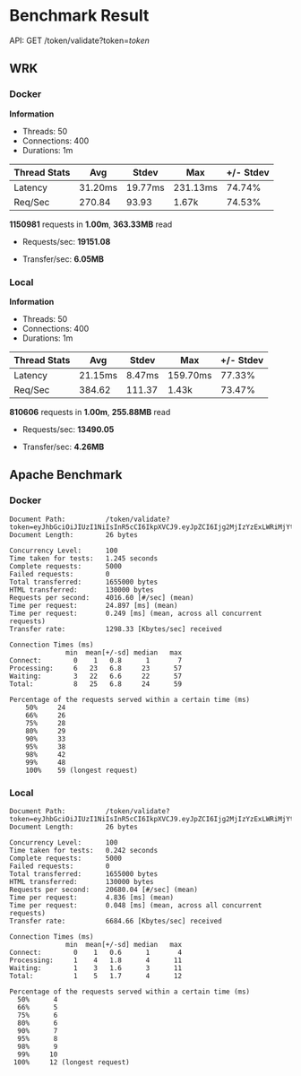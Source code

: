 # Benchmark Result

API: GET /token/validate?token=*token*

## WRK

### Docker

**Information**

- Threads: 50
- Connections: 400
- Durations: 1m

| Thread Stats | Avg | Stdev | Max | +/- Stdev |
|---|---|---|---|---|
|    Latency  |  31.20ms |  19.77ms | 231.13ms |  74.74% |
|    Req/Sec |  270.84  |   93.93  |   1.67k  |  74.53% |

**1150981** requests in **1.00m**, **363.33MB** read

- Requests/sec: **19151.08**

- Transfer/sec:  **6.05MB**

### Local

**Information**

- Threads: 50
- Connections: 400
- Durations: 1m

| Thread Stats | Avg | Stdev | Max | +/- Stdev |
|---|---|---|---|---|
| Latency   | 21.15ms  |  8.47ms | 159.70ms |  77.33% |
|    Req/Sec  | 384.62  |  111.37  |  1.43k  |  73.47% |

**810606** requests in **1.00m**, **255.88MB** read

- Requests/sec: **13490.05**

- Transfer/sec:  **4.26MB**


## Apache Benchmark

### Docker

```
Document Path:          /token/validate?token=eyJhbGciOiJIUzI1NiIsInR5cCI6IkpXVCJ9.eyJpZCI6Ijg2MjIzYzExLWRiMjYtNGVkOC1iOTBlLTI0MmIwOGY4ZjVmYyIsImlhdCI6IjIwMjMtMTAtMjlUMTU6MTk6MTIuNDM4MzU2NTk4KzA3OjAwIiwiZXhwIjoiMjAyMy0xMC0zMFQxNToxOToxMi40MzgzNTY2NTQrMDc6MDAiLCJkYXRhIjp7InBob25lIjoiKzg0OTE4OTE5MzE0IiwidXNlcklkIjoiYTM0NTA3NzctOWUxOC00OTVmLTk0NWMtY2QzNjYzMjAzZjk1In19.I8cCtOQBhGvjyohLPoMjcoq_1TieTUGU8jrb3hvuXLM
Document Length:        26 bytes
```

```
Concurrency Level:      100
Time taken for tests:   1.245 seconds
Complete requests:      5000
Failed requests:        0
Total transferred:      1655000 bytes
HTML transferred:       130000 bytes
Requests per second:    4016.60 [#/sec] (mean)
Time per request:       24.897 [ms] (mean)
Time per request:       0.249 [ms] (mean, across all concurrent requests)
Transfer rate:          1298.33 [Kbytes/sec] received
```


```
Connection Times (ms)
              min  mean[+/-sd] median   max
Connect:        0    1   0.8      1       7
Processing:     6   23   6.8     23      57
Waiting:        3   22   6.6     22      57
Total:          8   25   6.8     24      59
```

```
Percentage of the requests served within a certain time (ms)
    50%     24
    66%     26
    75%     28
    80%     29
    90%     33
    95%     38
    98%     42
    99%     48
    100%    59 (longest request)
```
    

### Local

```
Document Path:          /token/validate?token=eyJhbGciOiJIUzI1NiIsInR5cCI6IkpXVCJ9.eyJpZCI6Ijg2MjIzYzExLWRiMjYtNGVkOC1iOTBlLTI0MmIwOGY4ZjVmYyIsImlhdCI6IjIwMjMtMTAtMjlUMTU6MTk6MTIuNDM4MzU2NTk4KzA3OjAwIiwiZXhwIjoiMjAyMy0xMC0zMFQxNToxOToxMi40MzgzNTY2NTQrMDc6MDAiLCJkYXRhIjp7InBob25lIjoiKzg0OTE4OTE5MzE0IiwidXNlcklkIjoiYTM0NTA3NzctOWUxOC00OTVmLTk0NWMtY2QzNjYzMjAzZjk1In19.I8cCtOQBhGvjyohLPoMjcoq_1TieTUGU8jrb3hvuXLM
Document Length:        26 bytes
```

```
Concurrency Level:      100
Time taken for tests:   0.242 seconds
Complete requests:      5000
Failed requests:        0
Total transferred:      1655000 bytes
HTML transferred:       130000 bytes
Requests per second:    20680.04 [#/sec] (mean)
Time per request:       4.836 [ms] (mean)
Time per request:       0.048 [ms] (mean, across all concurrent requests)
Transfer rate:          6684.66 [Kbytes/sec] received
```


```
Connection Times (ms)
              min  mean[+/-sd] median   max
Connect:        0    1   0.6      1       4
Processing:     1    4   1.8      4      11
Waiting:        1    3   1.6      3      11
Total:          1    5   1.7      4      12
```

```
Percentage of the requests served within a certain time (ms)
  50%      4
  66%      5
  75%      6
  80%      6
  90%      7
  95%      8
  98%      9
  99%     10
 100%     12 (longest request)
```
    
